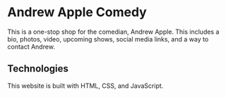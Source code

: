 # Andrew Apple Comedy

This is a one-stop shop for the comedian, Andrew Apple. This includes a bio, photos, video, upcoming shows, social media links, and a way to contact Andrew.

## Technologies

This website is built with HTML, CSS, and JavaScript.
